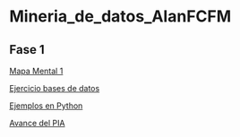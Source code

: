 # Mineria_de_datos_AlanFCFM

## Fase 1
[Mapa Mental 1](https://github.com/CerdaSerratoAlan/Mineria_de_datos_AlanFCFM/blob/21db52bb0e9836362ca01dbc5893dffdf7d1de98/Miner%C3%ADa%20de%20datos.pdf)


[Ejercicio bases de datos](https://github.com/GalindoVazquezJesusAlfonso/Mineria_Datos/blob/main/Tareas/Equipo_10-Ejercicio%20Base%20de%20Datos.pdf)

[Ejemplos en Python](https://github.com/CerdaSerratoAlan/Mineria_de_datos_AlanFCFM/blob/main/Ej_Python_1864878.ipynb)

[Avance del PIA](https://github.com/JesusValGzz/Mineria_de_Datos/blob/main/Avance1_PIA_Equipo10.ipynb)

